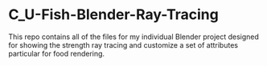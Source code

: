 # C_U-Fish-Blender-Ray-Tracing
 This repo contains all of the files for my individual Blender project designed for showing the strength ray tracing and customize a set of attributes particular for food rendering.
